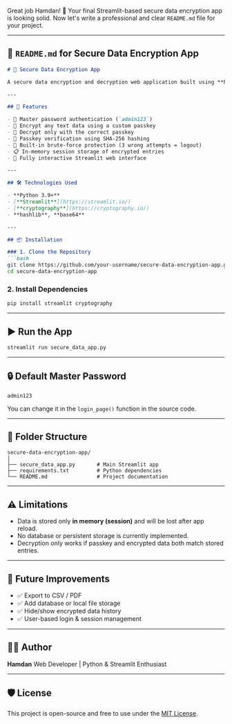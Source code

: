 Great job Hamdan! 👏
Your final Streamlit-based secure data encryption app is looking solid. Now let's write a professional and clear `README.md` file for your project.

---

## 📄 `README.md` for Secure Data Encryption App

````markdown
# 🔐 Secure Data Encryption App

A secure data encryption and decryption web application built using **Python** and **Streamlit**. This tool allows users to safely encrypt and decrypt text using a custom passkey, protected by a master password login system.

---

## 🚀 Features

- 🔑 Master password authentication (`admin123`)
- 🧾 Encrypt any text data using a custom passkey
- 🔐 Decrypt only with the correct passkey
- 🔄 Passkey verification using SHA-256 hashing
- 🧠 Built-in brute-force protection (3 wrong attempts = logout)
- 📋 In-memory session storage of encrypted entries
- 📱 Fully interactive Streamlit web interface

---

## 🛠️ Technologies Used

- **Python 3.9+**
- [**Streamlit**](https://streamlit.io/)
- [**cryptography**](https://cryptography.io/)
- **hashlib**, **base64**

---

## 📦 Installation

### 1. Clone the Repository
```bash
git clone https://github.com/your-username/secure-data-encryption-app.git
cd secure-data-encryption-app
````

### 2. Install Dependencies


```bash
pip install streamlit cryptography
```

---

## ▶️ Run the App

```bash
streamlit run secure_data_app.py
```

---

## 🔒 Default Master Password

```
admin123
```

You can change it in the `login_page()` function in the source code.

---



## 📁 Folder Structure

```
secure-data-encryption-app/
│
├── secure_data_app.py       # Main Streamlit app
├── requirements.txt         # Python dependencies
└── README.md                # Project documentation
```

---

## ⚠️ Limitations

* Data is stored only **in memory (session)** and will be lost after app reload.
* No database or persistent storage is currently implemented.
* Decryption only works if passkey and encrypted data both match stored entries.

---

## 📌 Future Improvements

* ✅ Export to CSV / PDF
* ✅ Add database or local file storage
* ✅ Hide/show encrypted data history
* ✅ User-based login & session management

---

## 👨‍💻 Author

**Hamdan**
Web Developer | Python & Streamlit Enthusiast

---

## 🛡️ License

This project is open-source and free to use under the [MIT License](LICENSE).

````

